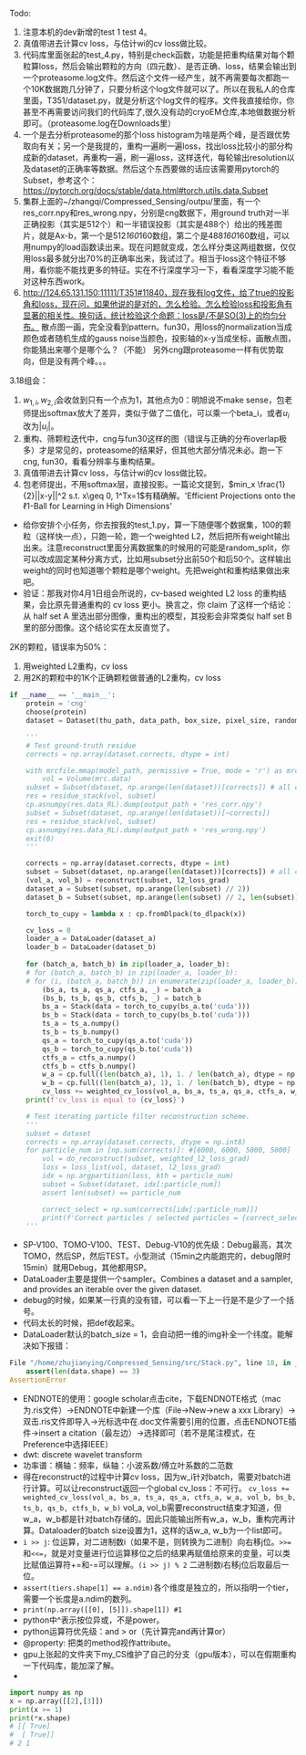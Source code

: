 Todo: 
1. 注意本机的dev新增的test 1 test 4。
1. 真值带进去计算cv loss，与估计wi的cv loss做比较。
1. 代码库里面张起的test_4.py，特别是check函数，功能是把重构结果对每个颗粒算loss，然后会输出颗粒的方向（四元数）、是否正确、loss，结果会输出到一个proteasome.log文件。然后这个文件一经产生，就不再需要每次都跑一个10K数据跑几分钟了，只要分析这个log文件就可以了。所以在我私人的仓库里面，T351/dataset.py，就是分析这个log文件的程序。文件我直接给你，你甚至不再需要访问我们的代码库了,很久没有动的cryoEM仓库,本地做数据分析即可。（proteasome.log在Downloads里）
1. 一个是去分析proteasome的那个loss histogram为啥是两个峰，是否跟优势取向有关；另一个是我提的，重构一遍刷一遍loss，找出loss比较小的部分构成新的dataset，再重构一遍，刷一遍loss，这样迭代，每轮输出resolution以及dataset的正确率等数据。然后这个东西要做的话应该需要用pytorch的Subset，参考这个：https://pytorch.org/docs/stable/data.html#torch.utils.data.Subset
1. 集群上面的~/zhangqi/Compressed_Sensing/outpu/里面，有一个res_corr.npy和res_wrong.npy，分别是cng数据下，用ground truth对一半正确投影（其实是512个）和一半错误投影（其实是488个）给出的残差图片，就是Ax-b，第一个是512*160*160数组，第二个是488*160*160数组，可以用numpy的load函数读出来。现在问题就变成，怎么样分类这两组数据，仅仅用loss最多就分出70%的正确率出来，我试过了。相当于loss这个特征不够用，看你能不能找更多的特征。实在不行深度学习一下，看看深度学习能不能对这种东西work。
1. http://124.65.131.150:11111/T351#11840，现在我有log文件，给了true的投影角和loss，现在问，如果他说的是对的，怎么检验。怎么检验loss和投影角有显著的相关性。换句话，统计检验这个命题：loss是/不是SO(3)上的均匀分布。
散点图一画，完全没看到pattern。fun30，用loss的normalization当成颜色或者随机生成的gauss noise当颜色，投影轴的x-y当成坐标，画散点图，你能猜出来哪个是哪个么？（不能）
另外cng跟proteasome一样有优势取向，但是没有两个峰。。。


3.18组会：
1. $w_{1,i},w_{2,i}$会收敛到只有一个点为1，其他点为0：明旭说不make sense，包老师提出softmax放大了差异，类似于做了二值化，可以乘一个beta_i，或者$u_i$改为$|u_i|$。
2. 重构、筛颗粒迭代中，cng与fun30这样的图（错误与正确的分布overlap极多）才是常见的，proteasome的结果好，但其他大部分情况未必。跑一下cng, fun30，看看分辨率与重构结果。
3. 真值带进去计算cv loss，与估计wi的cv loss做比较。
4. 包老师提出，不用softmax层，直接投影。一篇论文提到，$min_x \frac{1}{2}||x-y||^2 s.t. x\geq 0, 1^Tx=1$有精确解。'Efficient Projections onto the ℓ1-Ball for Learning in High Dimensions'


- 给你安排个小任务，你去按我的test_1.py，算一下随便哪个数据集，100的颗粒（这样快一点），只跑一轮，跑一个weighted L2，然后把所有weight输出出来。注意reconstruct里面分离数据集的时候用的可能是random_split，你可以改成固定某种分离方式，比如用subset分出前50个和后50个。这样输出weight的同时也知道哪个颗粒是哪个weight。先把weight和重构结果做出来吧。
- 验证：那我对你4月1日组会所说的，cv-based weighted L2 loss 的重构结果，会比原先普通重构的 cv loss 更小。换言之，你 claim 了这样一个结论：从 half set A 里选出部分图像，重构出的模型，其投影会非常类似 half set B 里的部分图像。这个结论实在太反直觉了。

2K的颗粒，错误率为50%：
1. 用weighted L2重构，cv loss
2. 用2K的颗粒中的1K个正确颗粒做普通的L2重构，cv loss
```python
if __name__ == '__main__':
    protein = 'cng'
    choose(protein)
    dataset = Dataset(thu_path, data_path, box_size, pixel_size, random_quat_ratio = 0.5)

    '''
    # Test ground-truth residue
    corrects = np.array(dataset.corrects, dtype = int)

    with mrcfile.mmap(model_path, permissive = True, mode = 'r') as mrc:
        vol = Volume(mrc.data)
    subset = Subset(dataset, np.arange(len(dataset))[corrects]) # all correct particles
    res = residue_stack(vol, subset)
    cp.asnumpy(res.data_RL).dump(output_path + 'res_corr.npy')
    subset = Subset(dataset, np.arange(len(dataset))[~corrects])
    res = residue_stack(vol, subset)
    cp.asnumpy(res.data_RL).dump(output_path + 'res_wrong.npy')
    exit(0)
    '''

    corrects = np.array(dataset.corrects, dtype = int)
    subset = Subset(dataset, np.arange(len(dataset))[corrects]) # all correct particles
    (vol_a, vol_b) = reconstruct(subset, l2_loss_grad)
    dataset_a = Subset(subset, np.arange(len(subset) // 2))
    dataset_b = Subset(subset, np.arange(len(subset) // 2, len(subset)))

    torch_to_cupy = lambda x : cp.fromDlpack(to_dlpack(x))

    cv_loss = 0
    loader_a = DataLoader(dataset_a)
    loader_b = DataLoader(dataset_b)
    
    for (batch_a, batch_b) in zip(loader_a, loader_b):
    # for (batch_a, batch_b) in zip(loader_a, loader_b):
    # for (i, (batch_a, batch_b)) in enumerate(zip(loader_a, loader_b)):
        (bs_a, ts_a, qs_a, ctfs_a, _) = batch_a
        (bs_b, ts_b, qs_b, ctfs_b, _) = batch_b
        bs_a = Stack(data = torch_to_cupy(bs_a.to('cuda')))
        bs_b = Stack(data = torch_to_cupy(bs_b.to('cuda')))
        ts_a = ts_a.numpy()
        ts_b = ts_b.numpy()
        qs_a = torch_to_cupy(qs_a.to('cuda'))
        qs_b = torch_to_cupy(qs_b.to('cuda'))
        ctfs_a = ctfs_a.numpy()
        ctfs_b = ctfs_b.numpy()
        w_a = cp.full((len(batch_a), 1), 1. / len(batch_a), dtype = np.float64)
        w_b = cp.full((len(batch_a), 1), 1. / len(batch_b), dtype = np.float64)
        cv_loss += weighted_cv_loss(vol_a, bs_a, ts_a, qs_a, ctfs_a, w_a, vol_b, bs_b, ts_b, qs_b, ctfs_b, w_b)
    print(f'cv_loss is equal to {cv_loss}')

    # Test iterating particle filter reconstruction scheme.
    '''
    subset = dataset
    corrects = np.array(dataset.corrects, dtype = np.int8)
    for particle_num in [np.sum(corrects)]: #[6000, 6000, 5000, 5000]
        vol = do_reconstruct(subset, weighted_l2_loss_grad)
        loss = loss_list(vol, dataset, l2_loss_grad)
        idx = np.argpartition(loss, kth = particle_num)
        subset = Subset(dataset, idx[:particle_num])
        assert len(subset) == particle_num

        correct_select = np.sum(corrects[idx[:particle_num]])
        print(f'Correct particles / selected particles = {correct_select} / {particle_num} = {(correct_select / particle_num * 100):.2f}%')
    '''
```

- SP-V100、TOMO-V100、TEST、Debug-V10的优先级：Debug最高，其次TOMO，然后SP，然后TEST。小型测试（15min之内能跑完的，debug限时15min）就用Debug，其他都用SP。
- DataLoader主要是提供一个sampler。Combines a dataset and a sampler, and provides an iterable over the given dataset.
- debug的时候，如果某一行真的没有错，可以看一下上一行是不是少了一个括号。
- 代码太长的时候，把def收起来。
- DataLoader默认的batch_size = 1，会自动把一维的img补全一个纬度。能解决如下报错：
```python
File "/home/zhujianying/Compressed_Sensing/src/Stack.py", line 18, in __init__
    assert(len(data.shape) == 3)
AssertionError
```
- ENDNOTE的使用：google scholar点击cite，下载ENDNOTE格式（mac为.ris文件）->ENDNOTE中新建一个库（File->New->new a xxx Library）->双击.ris文件即导入->光标选中在.doc文件需要引用的位置，点击ENDNOTE插件->insert a citation（最左边）->选择即可（若不是尾注模式，在Preference中选择IEEE）
- dwt: discrete wavelet transform
- 功率谱：横轴：频率，纵轴：小波系数/傅立叶系数的二范数
- 得在reconstruct的过程中计算cv loss，因为w_i针对batch，需要对batch进行计算。可以让reconstruct返回一个global cv_loss：不可行。
`cv_loss += weighted_cv_loss(vol_a, bs_a, ts_a, qs_a, ctfs_a, w_a, vol_b, bs_b, ts_b, qs_b, ctfs_b, w_b)`
vol_a, vol_b需要reconstruct结束才知道，但w_a，w_b都是针对batch存储的。因此只能输出所有w_a，w_b，重构完再计算。Dataloader的batch size设置为1，这样的话w_a, w_b为一个list即可。
- `i >> j`: 位运算，对二进制数i（如果不是，则转换为二进制）向右移j位。`>>=`和`<<=`，就是对变量进行位运算移位之后的结果再赋值给原来的变量，可以类比赋值运算符+=和-=可以理解。`(i >> j) % 2` 二进制数i右移j位后取最后一位。
- `assert(tiers.shape[1] == a.ndim)`各个维度是独立的，所以指明一个tier，需要一个长度是a.ndim的数列。
- `print(np.array([[0], [5]]).shape[1]) #1`
- python中^表示按位异或，不是power。
- python运算符优先级：and > or（先计算完and再计算or）
- @property: 把类的method视作attribute。
- gpu上张起的文件夹下my_CS维护了自己的分支（gpu版本），可以在假期重构一下代码库，能加深了解。
- 
```python
import numpy as np
x = np.array([[2],[3]]) 
print(x >= 1)
print(*x.shape)
# [[ True]
#  [ True]]
# 2 1
```



